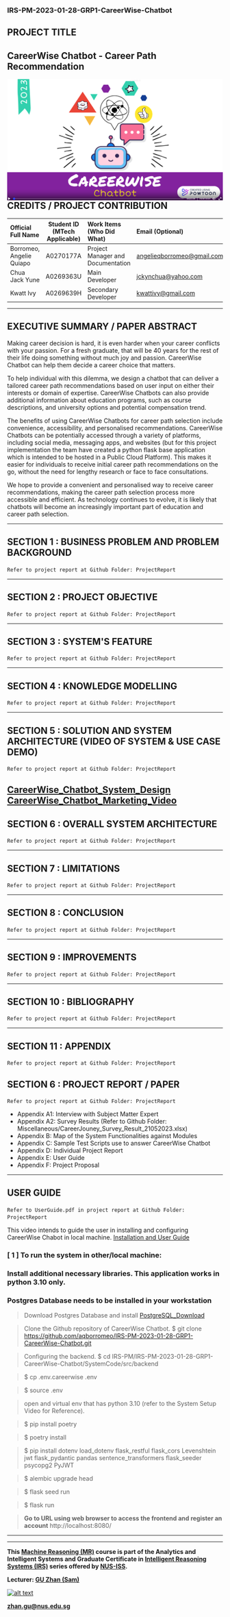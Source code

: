 ﻿### IRS-PM-2023-01-28-GRP1-CareerWise-Chatbot

## PROJECT TITLE
## CareerWise Chatbot - Career Path Recommendation

<img src="Miscellaneous/CareerWise.png"
     style="float: left; margin-right: 0px;" />


---

## CREDITS / PROJECT CONTRIBUTION

| Official Full Name  | Student ID (MTech Applicable)  | Work Items (Who Did What) | Email (Optional) |
| :------------ |:---------------:| :-----| :-----|
| Borromeo, Angelie Quiapo | A0270177A | Project Manager and Documentation| angelieqborromeo@gmail.com |
| Chua Jack Yune | A0269363U | Main Developer | jckynchua@yahoo.com |
| Kwatt Ivy | A0269639H | Secondary Developer| kwattivy@gmail.com|

---

## EXECUTIVE SUMMARY / PAPER ABSTRACT

Making career decision is hard, it is even harder when your career 
conflicts with your passion. For a fresh graduate, that will be 40
years for the rest of their life doing something without much joy
and passion. CareerWise Chatbot can help them decide a career choice
that matters. 

To help individual with this dilemma, we design a chatbot that can
deliver a tailored career path recommendations based on user input
on either their interests or domain of expertise. CareerWise Chatbots
can also provide additional information about education programs, 
such as course descriptions, and university options and potential
compensation trend. 

The benefits of using CareerWise Chatbots for career path selection
include convenience, accessibility, and personalised recommendations. 
CareerWise Chatbots can be potentially accessed through a variety of 
platforms, including social media, messaging apps, and websites 
(but for this project implementation the team have created a python 
flask base application which is intended to be hosted in a Public 
Cloud Platform). This makes it easier for individuals to receive 
initial career path recommendations on the go, without the need 
for lengthy research or face to face consultations.

We hope to provide a convenient and personalised way to receive
career recommendations, making the career path selection process
more accessible and efficient. As technology continues to evolve,
it is likely that chatbots will become an increasingly important 
part of education and career path selection.


---
## SECTION 1 : BUSINESS PROBLEM AND PROBLEM BACKGROUND
`Refer to project report at Github Folder: ProjectReport`

---

## SECTION 2 : PROJECT OBJECTIVE
`Refer to project report at Github Folder: ProjectReport`

---

## SECTION 3 : SYSTEM'S FEATURE
`Refer to project report at Github Folder: ProjectReport`

---

## SECTION 4 : KNOWLEDGE MODELLING
`Refer to project report at Github Folder: ProjectReport`

---

## SECTION 5 : SOLUTION AND SYSTEM ARCHITECTURE  (VIDEO OF SYSTEM & USE CASE DEMO)
`Refer to project report at Github Folder: ProjectReport`

[CareerWise_Chatbot_System_Design](https://drive.google.com/file/d/1kiO1Pe0fBjxBLA0Jzimh2iA2OzNbUkAj/view?usp=share_link)
[CareerWise_Chatbot_Marketing_Video](https://youtu.be/Btl_fdIJPC8)
---

## SECTION 6 : OVERALL SYSTEM ARCHITECTURE
`Refer to project report at Github Folder: ProjectReport`

---
## SECTION 7 : LIMITATIONS
`Refer to project report at Github Folder: ProjectReport`

---
## SECTION 8 : CONCLUSION
`Refer to project report at Github Folder: ProjectReport`

---
## SECTION 9 : IMPROVEMENTS
`Refer to project report at Github Folder: ProjectReport`

---
## SECTION 10 : BIBLIOGRAPHY
`Refer to project report at Github Folder: ProjectReport`

---
## SECTION 11 : APPENDIX
`Refer to project report at Github Folder: ProjectReport`


## SECTION 6 : PROJECT REPORT / PAPER
`Refer to project report at Github Folder: ProjectReport`

- Appendix A1: Interview with Subject Matter Expert
- Appendix A2: Survey Results (Refer to Github Folder: Miscellaneous/CareerJouney_Survey_Result_21052023.xlsx)
- Appendix B: Map of the System Functionalities against Modules
- Appendix C: Sample Test Scripts use to answer CareerWise Chatbot
- Appendix D: Individual Project Report
- Appendix E: User Guide
- Appendix F: Project Proposal

---
## USER GUIDE

`Refer to UserGuide.pdf in project report at Github Folder: ProjectReport`

This video intends to guide the user in installing and configuring CareerWise Chabot in local machine.
[Installation and User Guide](https://drive.google.com/file/d/13NQYipt-6jEE9UmYIh8rRoNrPyelWmnB/view?usp=share_link)


### [ 1 ] To run the system in other/local machine:
### Install additional necessary libraries. This application works in python 3.10 only.
### Postgres Database needs to be installed in your workstation 

> Download Postgres Database and install [PostgreSQL_Download](https://www.postgresql.org/download/)

> Clone the Github repository of CareerWise Chatbot.  $ git clone https://github.com/aqborromeo/IRS-PM-2023-01-28-GRP1-CareerWise-Chatbot.git

> Configuring the backend. $ cd IRS-PM/IRS-PM-2023-01-28-GRP1-CareerWise-Chatbot/SystemCode/src/backend

> $ cp .env.careerwise .env

> $ source .env

> open and virtual env that has python 3.10 (refer to the System Setup Video for Reference).

> $ pip install poetry

> $ poetry install

> $ pip install dotenv load_dotenv flask_restful flask_cors Levenshtein jwt flask_pydantic pandas sentence_transformers flask_seeder psycopg2 PyJWT

> $ alembic upgrade head

> $ flask seed run

> $ flask run


> **Go to URL using web browser to access the frontend and register an account**  http://localhost:8080/ 

---

---

**This [Machine Reasoning (MR)](https://www.iss.nus.edu.sg/executive-education/course/detail/machine-reasoning "Machine Reasoning") course is part of the Analytics and Intelligent Systems and Graduate Certificate in [Intelligent Reasoning Systems (IRS)](https://www.iss.nus.edu.sg/stackable-certificate-programmes/intelligent-systems "Intelligent Reasoning Systems") series offered by [NUS-ISS](https://www.iss.nus.edu.sg "Institute of Systems Science, National University of Singapore").**

**Lecturer: [GU Zhan (Sam)](https://www.iss.nus.edu.sg/about-us/staff/detail/201/GU%20Zhan "GU Zhan (Sam)")**

[![alt text](https://www.iss.nus.edu.sg/images/default-source/About-Us/7.6.1-teaching-staff/sam-website.tmb-.png "Let's check Sam' profile page")](https://www.iss.nus.edu.sg/about-us/staff/detail/201/GU%20Zhan)

**zhan.gu@nus.edu.sg**
